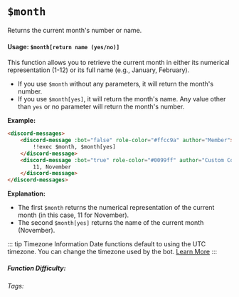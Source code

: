 # `$month`

Returns the current month's number or name.

#### Usage: `$month[return name (yes/no)]`

This function allows you to retrieve the current month in either its numerical representation (1-12) or its full name (e.g., January, February).

*   If you use `$month` without any parameters, it will return the month's number.
*   If you use `$month[yes]`, it will return the month's name.  Any value other than `yes` or no parameter will return the month's number.

**Example:**

```html
<discord-messages>
	<discord-message :bot="false" role-color="#ffcc9a" author="Member">
		!!exec $month, $month[yes]
	</discord-message>
	<discord-message :bot="true" role-color="#0099ff" author="Custom Command" avatar="https://media.discordapp.net/avatars/725721249652670555/781224f90c3b841ba5b40678e032f74a.webp">
		11, November
	</discord-message>
</discord-messages>
```

**Explanation:**

*   The first `$month` returns the numerical representation of the current month (in this case, 11 for November).
*   The second `$month[yes]` returns the name of the current month (November).

::: tip Timezone Information
Date functions default to using the UTC timezone. You can change the timezone used by the bot. [Learn More](./timezone.md)
:::

##### Function Difficulty: <Badge type="tip" text="Easy" vertical="middle" />
###### Tags: <Badge type="tip" text="month" vertical="middle" />